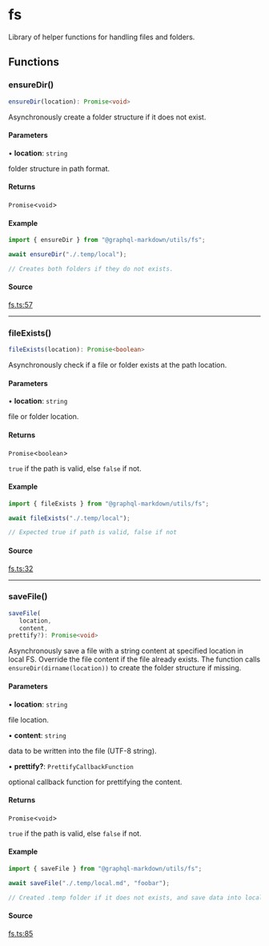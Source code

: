 # fs

Library of helper functions for handling files and folders.

## Functions

### ensureDir()

```ts
ensureDir(location): Promise<void>
```

Asynchronously create a folder structure if it does not exist.

#### Parameters

• **location**: `string`

folder structure in path format.

#### Returns

`Promise`\<`void`\>

#### Example

```js
import { ensureDir } from "@graphql-markdown/utils/fs";

await ensureDir("./.temp/local");

// Creates both folders if they do not exists.
```

#### Source

[fs.ts:57](https://github.com/graphql-markdown/graphql-markdown/blob/4217d2c0/packages/utils/src/fs.ts#L57)

---

### fileExists()

```ts
fileExists(location): Promise<boolean>
```

Asynchronously check if a file or folder exists at the path location.

#### Parameters

• **location**: `string`

file or folder location.

#### Returns

`Promise`\<`boolean`\>

`true` if the path is valid, else `false` if not.

#### Example

```js
import { fileExists } from "@graphql-markdown/utils/fs";

await fileExists("./.temp/local");

// Expected true if path is valid, false if not
```

#### Source

[fs.ts:32](https://github.com/graphql-markdown/graphql-markdown/blob/4217d2c0/packages/utils/src/fs.ts#L32)

---

### saveFile()

```ts
saveFile(
   location,
   content,
prettify?): Promise<void>
```

Asynchronously save a file with a string content at specified location in local FS.
Override the file content if the file already exists.
The function calls `ensureDir(dirname(location))` to create the folder structure if missing.

#### Parameters

• **location**: `string`

file location.

• **content**: `string`

data to be written into the file (UTF-8 string).

• **prettify?**: `PrettifyCallbackFunction`

optional callback function for prettifying the content.

#### Returns

`Promise`\<`void`\>

`true` if the path is valid, else `false` if not.

#### Example

```js
import { saveFile } from "@graphql-markdown/utils/fs";

await saveFile("./.temp/local.md", "foobar");

// Created .temp folder if it does not exists, and save data into local.md
```

#### Source

[fs.ts:85](https://github.com/graphql-markdown/graphql-markdown/blob/4217d2c0/packages/utils/src/fs.ts#L85)
